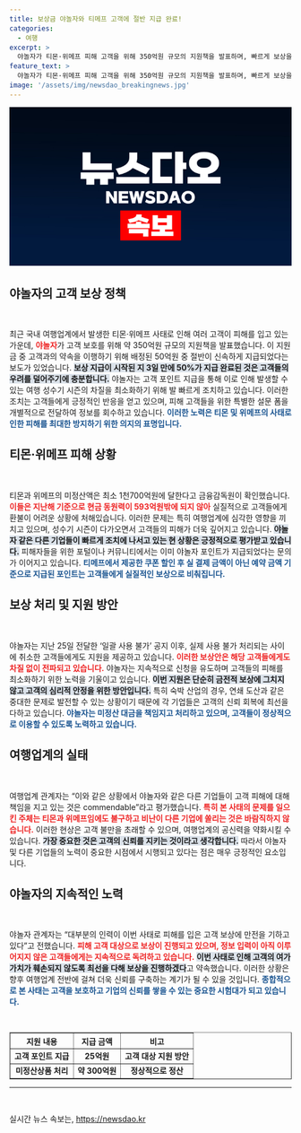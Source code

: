 ```yaml
---
title: 보상금 야놀자와 티메프 고객에 절반 지급 완료!
categories:
  - 여행
excerpt: >
  야놀자가 티몬·위메프 피해 고객을 위해 350억원 규모의 지원책을 발표하며, 빠르게 보상을 시작했다. 단 3일 만에 절반이 지급되었으며, 성수기 여행 차질 방지를 위해 모든 피해 고객을 지원하겠다는 의지를 다졌다.
feature_text: >
  야놀자가 티몬·위메프 피해 고객을 위해 350억원 규모의 지원책을 발표하며, 빠르게 보상을 시작했다. 단 3일 만에 절반이 지급되었으며, 성수기 여행 차질 방지를 위해 모든 피해 고객을 지원하겠다는 의지를 다졌다.
image: '/assets/img/newsdao_breakingnews.jpg'
---
```


<p><img src="/assets/img/newsdao_breakingnews.jpg" alt="ranknews 속보" /></p>

<h2 data-ke-size="size26">야놀자의 고객 보상 정책</h2>

<p data-ke-size="size16">&nbsp;</p>

<p>최근 국내 여행업계에서 발생한 티몬·위메프 사태로 인해 여러 고객이 피해를 입고 있는 가운데, <b><span style="color: #ee2323;">야놀자</span></b>가 고객 보호를 위해 약 350억원 규모의 지원책을 발표했습니다. 이 지원금 중 고객과의 약속을 이행하기 위해 배정된 50억원 중 절반이 신속하게 지급되었다는 보도가 있었습니다. <b><span style="background-color: #21538527;">보상 지급이 시작된 지 3일 만에 50%가 지급 완료된 것은 고객들의 우려를 덜어주기에 충분합니다.</span></b> 야놀자는 고객 포인트 지급을 통해 이로 인해 발생할 수 있는 여행 성수기 시즌의 차질을 최소화하기 위해 발 빠르게 조치하고 있습니다. 이러한 조치는 고객들에게 긍정적인 반응을 얻고 있으며, 피해 고객들을 위한 특별한 설문 폼을 개별적으로 전달하여 정보를 회수하고 있습니다. <b><span style="color: #1a5490;">이러한 노력은 티몬 및 위메프의 사태로 인한 피해를 최대한 방지하기 위한 의지의 표명입니다.</span></b></p>

<h2 data-ke-size="size26">티몬·위메프 피해 상황</h2>

<p data-ke-size="size16">&nbsp;</p>

<p>티몬과 위메프의 미정산액은 최소 1천700억원에 달한다고 금융감독원이 확인했습니다. <b><span style="color: #ee2323;">이들은 지난해 기준으로 현금 동원력이 593억원밖에 되지 않아</span></b> 실질적으로 고객들에게 환불이 어려운 상황에 처해있습니다. 이러한 문제는 특히 여행업계에 심각한 영향을 끼치고 있으며, 성수기 시즌이 다가오면서 고객들의 피해가 더욱 깊어지고 있습니다. <b><span style="background-color: #21538527;">야놀자 같은 다른 기업들이 빠르게 조치에 나서고 있는 현 상황은 긍정적으로 평가받고 있습니다.</span></b> 피해자들을 위한 포털이나 커뮤니티에서는 이미 야놀자 포인트가 지급되었다는 문의가 이어지고 있습니다. <b><span style="color: #1a5490;">티메프에서 제공한 쿠폰 할인 후 실 결제 금액이 아닌 예약 금액 기준으로 지급된 포인트는 고객들에게 실질적인 보상으로 비춰집니다.</span></b></p>

<h2 data-ke-size="size26">보상 처리 및 지원 방안</h2>

<p data-ke-size="size16">&nbsp;</p>

<p>야놀자는 지난 25일 전달한 ‘일괄 사용 불가’ 공지 이후, 실제 사용 불가 처리되는 사이에 취소한 고객들에게도 지원을 제공하고 있습니다. <b><span style="color: #ee2323;">이러한 보상안은 해당 고객들에게도 차질 없이 전파되고 있습니다.</span></b> 야놀자는 지속적으로 신청을 유도하며 고객들의 피해를 최소화하기 위한 노력을 기울이고 있습니다. <b><span style="background-color: #21538527;">이번 지원은 단순히 금전적 보상에 그치지 않고 고객의 심리적 안정을 위한 방안입니다.</span></b> 특히 숙박 산업의 경우, 연쇄 도산과 같은 중대한 문제로 발전할 수 있는 상황이기 때문에 각 기업들은 고객의 신뢰 회복에 최선을 다하고 있습니다. <b><span style="color: #1a5490;">야놀자는 미정산 대금을 책임지고 처리하고 있으며, 고객들이 정상적으로 이용할 수 있도록 노력하고 있습니다.</span></b></p>

<h2 data-ke-size="size26">여행업계의 실태</h2>

<p data-ke-size="size16">&nbsp;</p>

<p>여행업계 관계자는 “이와 같은 상황에서 야놀자와 같은 다른 기업들이 고객 피해에 대해 책임을 지고 있는 것은 commendable”라고 평가했습니다. <b><span style="color: #ee2323;">특히 본 사태의 문제를 일으킨 주체는 티몬과 위메프임에도 불구하고 비난이 다른 기업에 쏠리는 것은 바람직하지 않습니다.</span></b> 이러한 현상은 고객 불만을 초래할 수 있으며, 여행업계의 공신력을 약화시킬 수 있습니다. <b><span style="background-color: #21538527;">가장 중요한 것은 고객의 신뢰를 지키는 것이라고 생각합니다.</span></b> 따라서 야놀자 및 다른 기업들의 노력이 중요한 시점에서 시행되고 있다는 점은 매우 긍정적인 요소입니다.</p>

<h2 data-ke-size="size26">야놀자의 지속적인 노력</h2>

<p data-ke-size="size16">&nbsp;</p>

<p>야놀자 관계자는 “대부분의 인력이 이번 사태로 피해를 입은 고객 보상에 만전을 기하고 있다”고 전했습니다. <b><span style="color: #ee2323;">피해 고객 대상으로 보상이 진행되고 있으며, 정보 입력이 아직 이루어지지 않은 고객들에게는 지속적으로 독려하고 있습니다.</span></b> <b><span style="background-color: #21538527;">이번 사태로 인해 고객의 여가 가치가 훼손되지 않도록 최선을 다해 보상을 진행하겠다</span></b>고 약속했습니다. 이러한 상황은 향후 여행업계 전반에 걸쳐 더욱 신뢰를 구축하는 계기가 될 수 있을 것입니다. <b><span style="color: #1a5490;">종합적으로 본 사태는 고객을 보호하고 기업의 신뢰를 쌓을 수 있는 중요한 시험대가 되고 있습니다.</span></b></p>

<p data-ke-size="size16">&nbsp;</p>

<table style="width: 100%; border-collapse: collapse;" border="1">
    <thead>
        <tr>
            <th style="text-align: center;"><b>지원 내용</b></th>
            <th style="text-align: center;"><b>지급 금액</b></th>
            <th style="text-align: center;"><b>비고</b></th>
        </tr>
    </thead>
    <tbody>
        <tr>
            <td style="text-align: center; height: 17px;"><b>고객 포인트 지급</b></td>
            <td style="text-align: center; height: 17px;"><b>25억원</b></td>
            <td style="text-align: center; height: 17px;"><b>고객 대상 지원 방안</b></td>
        </tr>
        <tr>
            <td style="text-align: center; height: 17px;"><b>미정산상품 처리</b></td>
            <td style="text-align: center; height: 17px;"><b>약 300억원</b></td>
            <td style="text-align: center; height: 17px;"><b>정상적으로 정산</b></td>
        </tr>
    </tbody>
</table>

<hr />

<p data-ke-size="size16">&nbsp;</p>
실시간 뉴스 속보는, <a href="https://newsdao.kr" rel="dofollow">https://newsdao.kr</a>


